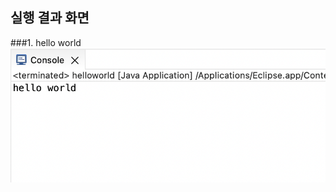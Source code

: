 ## 실행 결과 화면 

###1. hello world
<img src='https://github.com/MinkyoungKim-22100090/2022Javaproject/blob/master/screenshot/screen.png?raw=true'>
